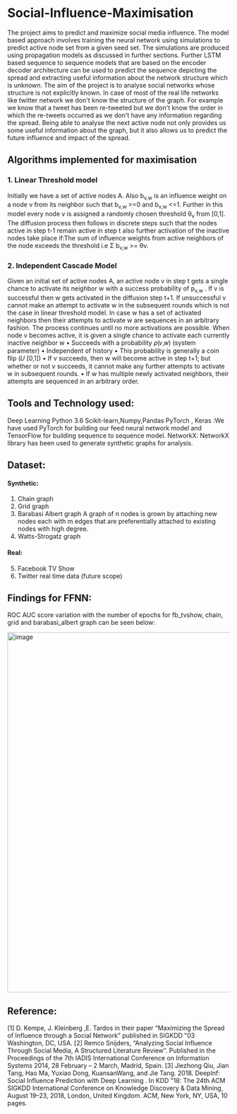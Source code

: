 # Social-Influence-Maximisation

The project aims to predict and maximize social media influence. The model based approach involves training the neural network using simulations to predict active node set from a given seed set. The simulations are produced using propagation models as discussed in further sections. Further LSTM based sequence to sequence models that are based on the encoder decoder architecture can be used to predict the sequence depicting the spread and extracting useful information about the network structure which is unknown. The aim of the project is to analyse social networks whose structure is not explicitly known. In case of most of the real life networks like twitter network we don't know the structure of the graph. For example we know that a tweet has been re-tweeted but we don't know the order in which the re-tweets occurred as we don't have any information regarding the spread. Being able to analyse the next active node not only provides us some useful information about the graph, but it also allows us to predict the future influence and impact of the spread.

## Algorithms implemented for maximisation

### 1. Linear Threshold model
Initially we have a set of active nodes A. Also b<sub>v,w</sub> is an influence weight on a node v from its neighbor such that b<sub>v,w</sub> >=0 and b<sub>v,w</sub> <=1. Further in this model every node v is assigned a randomly chosen threshold θ<sub>v</sub> from [0,1]. The diffusion process then follows in discrete steps such that the nodes active in step t-1 remain active in step t also further activation of the inactive nodes take place if:The sum of influence weights from active neighbors of the node exceeds the threshold i.e Σ b<sub>v,w</sub> >= θv.

### 2. Independent Cascade Model

Given an initial set of active nodes A, an active node v in step t gets a single chance to activate its neighbor w with a success probability of p<sub>v,w</sub> . If v is successful then w gets activated in the diffusion step t+1. If unsuccessful v cannot make an attempt to activate w in the subsequent rounds which is not the case in linear threshold model. In case w has a set of activated neighbors then their attempts to activate w are sequences in an arbitrary fashion. The process continues until no more activations are possible. When node v becomes active, it is given a single chance to activate each currently inactive neighbor w 
• Succeeds with a probability 𝑝(𝑣,𝑤) (system parameter)
      • Independent of history
      • This probability is generally a coin flip (𝑈 [0,1])
• If v succeeds, then w will become active in step t+1; but whether or not v succeeds, it cannot make any further attempts to activate w in subsequent rounds. 
• If w has multiple newly activated neighbors, their attempts are sequenced in an arbitrary order.

## Tools and Technology used:
Deep Learning
Python 3.6
Scikit-learn,Numpy,Pandas
PyTorch , Keras :We have used PyTorch for building our feed neural network model and TensorFlow for building sequence to sequence model.
NetworkX: NetworkX library has been used to generate synthetic graphs for analysis.

## Dataset:
#### Synthetic:
1. Chain graph
2. Grid graph
3. Barabasi Albert graph A graph of n nodes is grown by attaching new nodes each with m edges that are preferentially attached to existing nodes with high degree.
4. Watts-Strogatz graph

#### Real:
5. Facebook TV Show 
6. Twitter real time data (future scope)

## Findings for FFNN:
ROC AUC score variation with the number of epochs for fb_tvshow, chain, grid and barabasi_albert graph can be seen below:

<img width="815" alt="image" src="https://user-images.githubusercontent.com/37900145/150008216-65f9e827-268d-4c7f-8f24-f5c248f41947.png">
     
## Reference:
[1] D. Kempe, J. Kleinberg ,E. Tardos in their paper “Maximizing the Spread of Influence through a Social Network” published in SIGKDD ‟03 Washington, DC, USA. 
[2] Remco Snijders, “Analyzing Social Influence Through Social Media, A Structured Literature Review”. Published in the Proceedings of the 7th IADIS International Conference on Information Systems 2014, 28 February – 2 March, Madrid, Spain.
[3] Jiezhong Qiu, Jian Tang, Hao Ma, Yuxiao Dong, KuansanWang, and Jie Tang. 2018. DeepInf: Social Influence Prediction with Deep Learning . In KDD ‟18: The 24th ACM SIGKDD International Conference on Knowledge Discovery & Data Mining, August 19–23, 2018, London, United Kingdom. ACM, New York, NY, USA, 10 pages.
